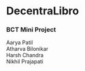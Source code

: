 # DecentraLibro
 
### BCT Mini Project
Aarya Patil  
Atharva Bilonikar  
Harsh Chandra  
Nikhil Prajapati  
